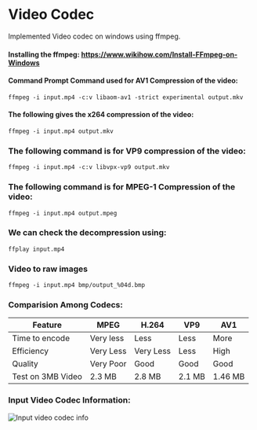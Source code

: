 # Video Codec
 Implemented Video codec on windows using ffmpeg.


#### Installing the ffmpeg: https://www.wikihow.com/Install-FFmpeg-on-Windows

#### Command Prompt Command used for AV1 Compression of the video:
```
ffmpeg -i input.mp4 -c:v libaom-av1 -strict experimental output.mkv
```

#### The following gives the x264 compression of the video:
```
ffmpeg -i input.mp4 output.mkv
```

### The following command is for VP9 compression of the video:
```
ffmpeg -i input.mp4 -c:v libvpx-vp9 output.mkv
```

### The following command is for MPEG-1 Compression of the video:
```
ffmpeg -i input.mp4 output.mpeg
```

### We can check the decompression using:
```
ffplay input.mp4
```

### Video to raw images
```
ffmpeg -i input.mp4 bmp/output_%04d.bmp
```

### Comparision Among Codecs:
| Feature    		| MPEG      | H.264  		| VP9  	| AV1  	|
|---------------------|-----------|--------------|---------|----------|
| Time to encode      | Very less | Less   		| Less 	| More 	|
| Efficiency 		| Very Less | Very Less    | Less 	| High 	| 
| Quality    		| Very Poor | Good   		| Good 	| Good 	|
| Test on 3MB Video 	| 2.3 MB 	 | 2.8 MB 		| 2.1 MB 	| 1.46 MB  |

### Input Video Codec Information:
![Input video codec info](https://github.com/trilochan-kumar/Video-Codec/assets/126813766/0fe22307-7f1e-44a7-8cce-fe9ae06889b3)
